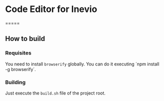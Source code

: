 # Code Editor for Inevio
=====
## How to build
### Requisites
You need to install `browserify` globally. You can do it executing ´npm install -g browserify´.
### Building
Just execute the `build.sh` file of the project root.
